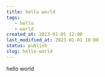 ```yaml
---
title: hello world
tags: 
   - hello
   - world
created_at: 2023-01-01 12:00
last_modified_at: 2023-01-01 18:00
status: publish
slug: hello-world
---
```

hello world
